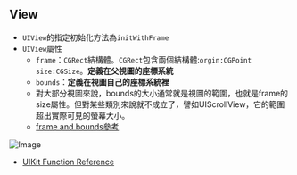 

## View
- `UIView`的指定初始化方法為`initWithFrame`
- `UIView`屬性
  * `frame`：`CGRect`結構體。`CGRect`包含兩個結構體:`orgin:CGPoint` `size:CGSize`。**定義在父視圖的座標系統**
  * `bounds`：**定義在視圖自己的座標系統裡**
  * 對大部分視圖來說，bounds的大小通常就是視圖的範圍，也就是frame的size屬性。但對某些類別來說就不成立了，譬如UIScrollView，它的範圍超出實際可見的螢幕大小。
  * [frame and bounds參考](http://sourcecodemania.com/views-and-drawing-iphone-development/)

![Image](http://sourcecodemania.com/wp-content/uploads/2012/08/frame-and-bounds.jpg)

- [UIKit Function Reference](https://developer.apple.com/library/ios/documentation/UIKit/Reference/UIKitFunctionReference/)


